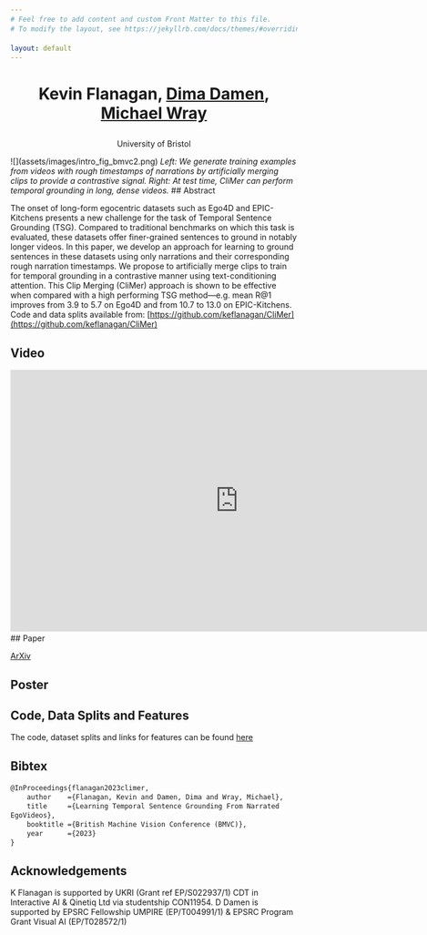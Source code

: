 ```yaml
---
# Feel free to add content and custom Front Matter to this file.
# To modify the layout, see https://jekyllrb.com/docs/themes/#overriding-theme-defaults

layout: default
---
```

<h1><p style="text-align: center;">Kevin Flanagan, <a href="https://dimadamen.github.io">Dima Damen</a>, <a href="https://mwray.github.io/">Michael Wray</a></p></h1>
<p style="text-align: center;">University of Bristol</p>
![](assets/images/intro_fig_bmvc2.png)
<i>Left: We generate training examples from videos with rough timestamps of narrations by artificially merging clips to provide a contrastive signal. Right: At test time, CliMer
can perform temporal grounding in long, dense videos.</i>
## Abstract

The onset of long-form egocentric datasets such as Ego4D and EPIC-Kitchens presents
a new challenge for the task of Temporal Sentence Grounding (TSG). Compared to traditional 
benchmarks on which this task is evaluated, these datasets offer finer-grained
sentences to ground in notably longer videos. In this paper, we develop an approach 
for learning to ground sentences in these datasets using only narrations and their corresponding 
rough narration timestamps. We propose to artificially merge clips to train
for temporal grounding in a contrastive manner using text-conditioning attention. This
Clip Merging (CliMer) approach is shown to be effective when compared with a high
performing TSG method—e.g. mean R@1 improves from 3.9 to 5.7 on Ego4D and
from 10.7 to 13.0 on EPIC-Kitchens. Code and data splits available from: [https://github.com/keflanagan/CliMer](https://github.com/keflanagan/CliMer)

## Video
<iframe width="800" height="460" src="https://www.youtube.com/embed/082nRrTHCnQ?si=mjB0r2o6rUhdbsMt" title="YouTube video player" frameborder="0" allow="accelerometer; autoplay; clipboard-write; encrypted-media; gyroscope; picture-in-picture; web-share" allowfullscreen></iframe>
## Paper

[ArXiv](https://arxiv.org/abs/2310.17395)

## Poster



## Code, Data Splits and Features

The code, dataset splits and links for features can be found [here](https://github.com/keflanagan/CliMer)

## Bibtex

```
@InProceedings{flanagan2023climer,
    author    ={Flanagan, Kevin and Damen, Dima and Wray, Michael},
    title     ={Learning Temporal Sentence Grounding From Narrated EgoVideos},
    booktitle ={British Machine Vision Conference (BMVC)},
    year      ={2023}
}
```

## Acknowledgements

K Flanagan is supported by UKRI (Grant ref EP/S022937/1) CDT in
Interactive AI & Qinetiq Ltd via studentship CON11954. D Damen is supported by EPSRC
Fellowship UMPIRE (EP/T004991/1) & EPSRC Program Grant Visual AI (EP/T028572/1)
